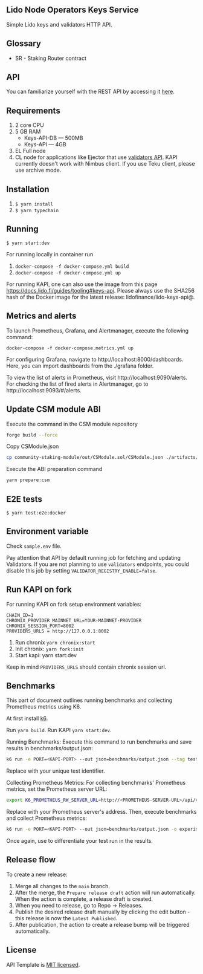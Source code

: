 ## Lido Node Operators Keys Service

Simple Lido keys and validators HTTP API.

## Glossary

- SR - Staking Router contract

## API

You can familiarize yourself with the REST API by accessing it [here](rest-api.md).

## Requirements

1. 2 core CPU
2. 5 GB RAM
   - Keys-API-DB — 500MB
   - Keys-API — 4GB
3. EL Full node
4. CL node for applications like Ejector that use [validators API](https://hackmd.io/fv8btyNTTOGLZI6LqYyYIg?view#validators). KAPI currently doesn't work with Nimbus client. If you use Teku client, please use archive mode.

## Installation

1. `$ yarn install`
2. `$ yarn typechain`

## Running

`$ yarn start:dev`

For running locally in container run

1. `docker-compose -f docker-compose.yml build`
2. `docker-compose -f docker-compose.yml up`

For running KAPI, one can also use the image from this page https://docs.lido.fi/guides/tooling#keys-api. Please always use the SHA256 hash of the Docker image for the latest release: lidofinance/lido-keys-api@<latest-hash>.

## Metrics and alerts

To launch Prometheus, Grafana, and Alertmanager, execute the following command:

```
docker-compose -f docker-compose.metrics.yml up
```

For configuring Grafana, navigate to http://localhost:8000/dashboards. Here, you can import dashboards from the ./grafana folder.

To view the list of alerts in Prometheus, visit http://localhost:9090/alerts. For checking the list of fired alerts in Alertmanager, go to http://localhost:9093/#/alerts.

## Update CSM module ABI

Execute the command in the CSM module repository

```sh
forge build --force
```
Copy CSModule.json

```sh
cp community-staking-module/out/CSModule.sol/CSModule.json ./artifacts/CSMModule.json
```

Execute the ABI preparation command

```sh
yarn prepare:csm
```

## E2E tests

`$ yarn test:e2e:docker`

## Environment variable

Check `sample.env` file.

Pay attention that API by default running job for fetching and updating Validators. If you are not planning to use `validators` endpoints, you could disable this job by setting `VALIDATOR_REGISTRY_ENABLE=false`.

## Run KAPI on fork

For running KAPI on fork setup environment variables:

```
CHAIN_ID=1
CHRONIX_PROVIDER_MAINNET_URL=YOUR-MAINNET-PROVIDER
CHRONIX_SESSION_PORT=8002
PROVIDERS_URLS = http://127.0.0.1:8002
```

1. Run chronix `yarn chronix:start`
2. Init chronix: `yarn fork:init`
3. Start kapi: yarn start:dev

Keep in mind `PROVIDERS_URLS` should contain chronix session url.

## Benchmarks

This part of document outlines running benchmarks and collecting Prometheus metrics using K6.

At first install [k6](https://k6.io/docs/get-started/installation/).

Run `yarn build`.
Run KAPI `yarn start:dev`.

Running Benchmarks: Execute this command to run benchmarks and save results in benchmarks/output.json:

```bash
k6 run -e PORT=<KAPI-PORT> --out json=benchmarks/output.json --tag testid=<UNIQUE-ID> dist/benchmarks/<TEST-NAME>.script.js
```

Replace <UNIQUE-ID> with your unique test identifier.

Collecting Prometheus Metrics: For collecting benchmarks' Prometheus metrics, set the Prometheus server URL:

```bash
export K6_PROMETHEUS_RW_SERVER_URL=http://<PROMETHEUS-SERVER-URL>/api/v1/write
```

Replace <PROMETHEUS-SERVER-URL> with your Prometheus server's address. Then, execute benchmarks and collect Prometheus metrics:

```bash
k6 run -e PORT=<KAPI-PORT> --out json=benchmarks/output.json -o experimental-prometheus-rw --tag testid=<UNIQUE-ID> dist/benchmarks/<TEST-NAME>.script.js
```

Once again, use <UNIQUE-ID> to differentiate your test run in the results.

## Release flow

To create a new release:

1. Merge all changes to the `main` branch.
1. After the merge, the `Prepare release draft` action will run automatically. When the action is complete, a release draft is created.
1. When you need to release, go to Repo → Releases.
1. Publish the desired release draft manually by clicking the edit button - this release is now the `Latest Published`.
1. After publication, the action to create a release bump will be triggered automatically.

## License

API Template is [MIT licensed](LICENSE).
